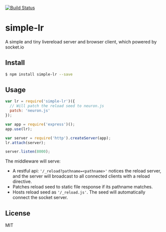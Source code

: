 [![Build Status](https://travis-ci.org/kaelzhang/simple-lr.svg?branch=master)](https://travis-ci.org/kaelzhang/simple-lr)
<!-- optional npm version
[![NPM version](https://badge.fury.io/js/simple-lr.svg)](http://badge.fury.io/js/simple-lr)
-->
<!-- optional npm downloads
[![npm module downloads per month](http://img.shields.io/npm/dm/simple-lr.svg)](https://www.npmjs.org/package/simple-lr)
-->
<!-- optional dependency status
[![Dependency Status](https://david-dm.org/kaelzhang/simple-lr.svg)](https://david-dm.org/kaelzhang/simple-lr)
-->

# simple-lr

A simple and tiny livereload server and browser client, which powered by socket.io

## Install

```sh
$ npm install simple-lr --save
```

## Usage

```js
var lr = require('simple-lr')({
  // Will patch the reload seed to neuron.js
  patch: 'neuron.js'
});

var app = require('express')();
app.use(lr);

var server = require('http').createServer(app);
lr.attach(server);

server.listen(8000);
```

The middleware will serve:

- A restful api: `'/_reload?pathname=<pathname>'` notices the reload server, and the server will broadcast to all connected clients with a reload directive.
- Patches reload seed to static file response if its pathname matches.
- Hosts reload seed as `'/_reload.js'`. The seed will automatically connect the socket server.

## License

MIT
